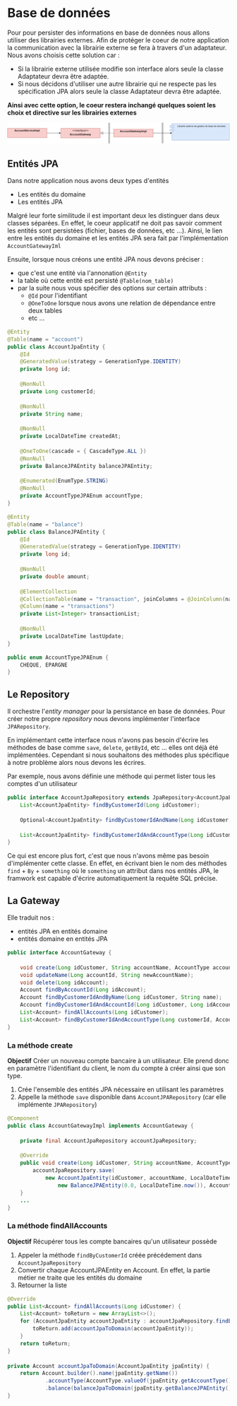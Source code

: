 # Base de données

Pour pour persister des informations en base de données nous allons utiliser des librairies externes. Afin de protéger le coeur de notre application la communication avec la librairie externe se fera à travers d'un adaptateur.
Nous avons choisis cette solution car :
   - Si la librairie externe utilisée modifie son interface alors seule la classe Adaptateur devra être adaptée.
   - Si nous décidons d'utiliser une autre librairie qui ne respecte pas les spécification JPA alors seule la classe Adaptateur devra être adaptée.

**Ainsi avec cette option, le coeur restera inchangé quelques soient les choix et directive sur les librairies externes**

![](../Images/BDD.png)

## Entités JPA
Dans notre application nous avons deux types d'entités
- Les entités du domaine
- Les entités JPA

Malgré leur forte similitude il est important deux les distinguer dans deux classes séparées. En effet, le coeur applicatif ne doit pas savoir comment les entités sont persistées (fichier, bases de données, etc ...). Ainsi, le lien entre les entités du domaine et les entités JPA sera fait par l'implémentation `AccountGatewayIml`

Ensuite, lorsque nous créons une entité JPA nous devons préciser :
- que c'est une entité via l'annonation `@Entity`
- la table où cette entité est persisté `@Table(nom_table)`
- par la suite nous vous spécifier des options sur certain attributs :
  - `@Id` pour l'identifiant
  - `@OneToOne` lorsque nous avons une relation de dépendance entre deux tables
  - etc ... 

```Java
@Entity
@Table(name = "account")
public class AccountJpaEntity {
	@Id
	@GeneratedValue(strategy = GenerationType.IDENTITY)
	private long id;

	@NonNull
	private Long customerId;

	@NonNull
	private String name;

	@NonNull
	private LocalDateTime createdAt;

	@OneToOne(cascade = { CascadeType.ALL })
	@NonNull
	private BalanceJPAEntity balanceJPAEntity;

	@Enumerated(EnumType.STRING)
	@NonNull
	private AccountTypeJPAEnum accountType;
}
```

```Java
@Entity
@Table(name = "balance")
public class BalanceJPAEntity {
	@Id
	@GeneratedValue(strategy = GenerationType.IDENTITY)
	private long id;

	@NonNull
	private double amount;

	@ElementCollection
	@CollectionTable(name = "transaction", joinColumns = @JoinColumn(name = "id"))
	@Column(name = "transactions")
	private List<Integer> transactionList;

	@NonNull
	private LocalDateTime lastUpdate;
}
```

```Java
public enum AccountTypeJPAEnum {
	CHEQUE, EPARGNE
}
```

## Le Repository
Il orchestre l'*entity manager* pour la persistance en base de données. Pour créer notre propre *repository* nous devons implémenter l'interface `JPARepository`.

En implémentant cette interface nous n'avons pas besoin d'écrire les méthodes de base comme `save`, `delete`, `getById`, etc ... elles ont déjà été implémentées. Cependant si nous souhaitons des méthodes plus spécifique à notre problème alors nous devons les écrires.

Par exemple, nous avons définie une méthode qui permet lister tous les comptes d'un utilisateur

```Java
public interface AccountJpaRepository extends JpaRepository<AccountJpaEntity, Long> {
	List<AccountJpaEntity> findByCustomerId(Long idCustomer);

	Optional<AccountJpaEntity> findByCustomerIdAndName(Long idCustomer, String name);

	List<AccountJpaEntity> findByCustomerIdAndAccountType(Long idCustomer, AccountTypeJPAEnum accountType);
}
```

Ce qui est encore plus fort, c'est que nous n'avons même pas besoin d'implémenter cette classe. En effet, en écrivant bien le nom des méthodes `find` + `By` + `something` où le `something` un attribut dans nos entités JPA, le framwork est capable d'écrire automatiquement la requête SQL précise.


## La Gateway
Elle traduit nos :
- entités JPA en entités domaine
- entités domaine en entités JPA

```java
public interface AccountGateway {

	void create(Long idCustomer, String accountName, AccountType accountType);
	void updateName(Long accountId, String newAccountName);
	void delete(Long idAccount);
	Account findByAccountId(Long idAccount);
	Account findByCustomerIdAndByName(Long idCustomer, String name);
	Account findByCustomerIdAndAccountId(Long idCustomer, Long idAccount);
	List<Account> findAllAccounts(Long idCustomer);
	List<Account> findByCustomerIdAndAccountType(Long customerId, AccountType accountType);
}
```

### La méthode create
**Objectif**
Créer un nouveau compte bancaire à un utilisateur. Elle prend donc en paramètre l'identifiant du client, le nom du compte à créer ainsi que son type. 

1. Crée l'ensemble des entités JPA nécessaire en utilisant les paramètres
2. Appelle la méthode `save` disponible dans `AccountJPARepository` (car elle implémente `JPARepository`)
   
```Java
@Component
public class AccountGatewayImpl implements AccountGateway {

	private final AccountJpaRepository accountJpaRepository;

	@Override
	public void create(Long idCustomer, String accountName, AccountType accountType) {
		accountJpaRepository.save(
            new AccountJpaEntity(idCustomer, accountName, LocalDateTime.now(),
				new BalanceJPAEntity(0.0, LocalDateTime.now()), AccountTypeJPAEnum.valueOf(accountType.name())));
	}
    ...
}
```

### La méthode findAllAccounts
**Objectif**
Récupérer tous les compte bancaires qu'un utilisateur possède

1. Appeler la méthode `findByCustomerId` créée précédement dans `AccountJpaRepository`
2. Convertir chaque AccountJPAEntity en Account. En effet, la partie métier ne traite que les entités du domaine
3. Retourner la liste

```Java
@Override
public List<Account> findAllAccounts(Long idCustomer) {
    List<Account> toReturn = new ArrayList<>();
    for (AccountJpaEntity accountJpaEntity : accountJpaRepository.findByCustomerId(idCustomer)) {
        toReturn.add(accountJpaToDomain(accountJpaEntity));
    }
    return toReturn;
}

private Account accountJpaToDomain(AccountJpaEntity jpaEntity) {
    return Account.builder().name(jpaEntity.getName())
            .accountType(AccountType.valueOf(jpaEntity.getAccountType().name()))
            .balance(balanceJpaToDomain(jpaEntity.getBalanceJPAEntity())).build();
}
```